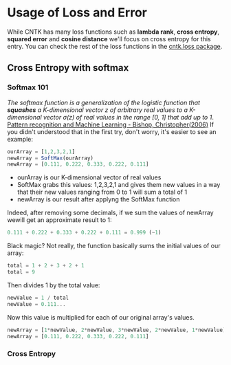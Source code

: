 # Usage of Loss and Error #
While CNTK has many loss functions such as **lambda rank**, **cross entropy**, **squared error** and **cosine distance** we'll focus on cross entropy for this entry.
You can check the rest of the loss functions in the [cntk.loss package](https://cntk.ai/pythondocs/cntk.losses.html).

## Cross Entropy with softmax ##
### Softmax 101 ###
*The softmax function is a generalization of the logistic function that **squashes** a K-dimensional vector z of arbitrary real values to a K-dimensional vector σ(z)  of real values in the range [0, 1] that add up to 1*. [Pattern recognition and Machine Learning - Bishop, Christopher(2006)](http://users.isr.ist.utl.pt/~wurmd/Livros/school/Bishop%20-%20Pattern%20Recognition%20And%20Machine%20Learning%20-%20Springer%20%202006.pdf)
If you didn't understood that in the first try, don't worry, it's easier to see an example:
```javascript
ourArray = [1,2,3,2,1]
newArray = SoftMax(ourArray)
newArray = [0.111, 0.222, 0.333, 0.222, 0.111]
```

- ourArray is our K-dimensional vector of real values
- SoftMax grabs this values: 1,2,3,2,1 and gives them new values in a way that their new values ranging from 0 to 1 will sum a total of 1
- newArray is our result after applyng the SoftMax function

Indeed, after removing some decimals, if we sum the values of newArray wewill get an approximate result to 1:
```javascript
0.111 + 0.222 + 0.333 + 0.222 + 0.111 = 0.999 (~1)
```
Black magic? Not really, the function basically sums the initial values of our array:
```javascript
total = 1 + 2 + 3 + 2 + 1
total = 9
```
Then divides 1 by the total value:
```javascript
newValue = 1 / total
newValue = 0.111...
```
Now this value is multiplied for each of our original array's values.
```javascript
newArray = [1*newValue, 2*newValue, 3*newValue, 2*newValue, 1*newValue]
newArray = [0.111, 0.222, 0.333, 0.222, 0.111]
``` 
### Cross Entropy ###
